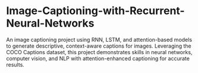 # Image-Captioning-with-Recurrent-Neural-Networks
 An image captioning project using RNN, LSTM, and attention-based models to generate descriptive, context-aware captions for images. Leveraging the COCO Captions dataset, this project demonstrates skills in neural networks, computer vision, and NLP with attention-enhanced captioning for accurate results.
